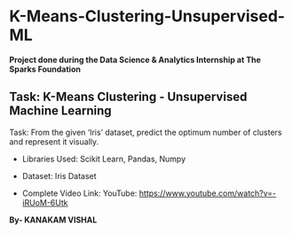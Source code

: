 # K-Means-Clustering-Unsupervised-ML

**Project done during the Data Science & Analytics Internship at The Sparks Foundation** 

## **Task: K-Means Clustering - Unsupervised Machine Learning**
Task: From the given ‘Iris’ dataset, predict the optimum number of clusters and represent it visually. 

* Libraries Used: Scikit Learn, Pandas, Numpy
* Dataset: Iris Dataset

* Complete Video Link: YouTube: https://www.youtube.com/watch?v=-iRUoM-6Utk

**By- KANAKAM VISHAL**

